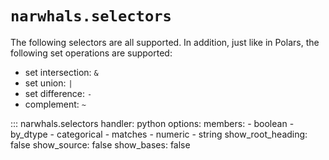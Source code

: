 # `narwhals.selectors`

The following selectors are all supported. In addition, just like in Polars, the following
set operations are supported:

- set intersection: `&`
- set union: `|`
- set difference: `-`
- complement: `~`

::: narwhals.selectors
    handler: python
    options:
      members:
        - boolean
        - by_dtype
        - categorical
        - matches
        - numeric
        - string
      show_root_heading: false
      show_source: false
      show_bases: false
